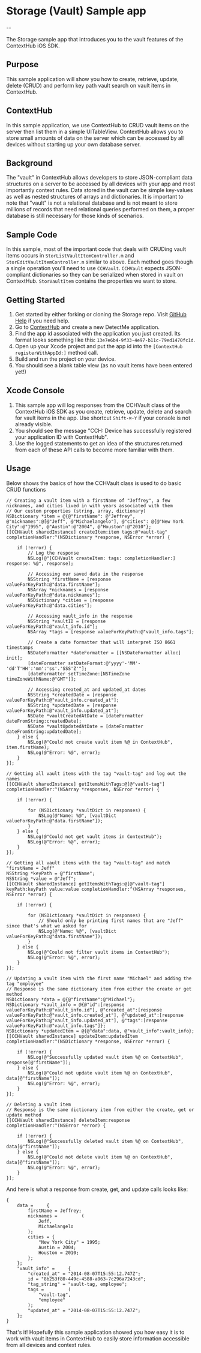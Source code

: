 # Storage (Vault) Sample app
--

The Storage sample app that introduces you to the vault features of the ContextHub iOS SDK.

## Purpose
This sample application will show you how to create, retrieve, update, delete (CRUD) and perform key path vault search on vault items  in ContextHub.

## ContextHub

In this sample application, we use ContextHub to CRUD vault items on the server then list them in a simple UITableView. ContextHub allows you to store small amounts of data on the server which can be accessed by all devices without starting up your own database server.

## Background

The "vault" in ContextHub allows developers to store JSON-compliant data structures on a server to be accessed by all devices with your app and most importantly context rules. Data stored in the vault can be simple key-values as well as nested structures of arrays and dictionaries. It is important to note that "vault" is not a relational database and is not meant to store millions of records that need relational queries performed on them, a proper database is still necessary for those kinds of scenarios.

## Sample Code

In this sample, most of the important code that deals with CRUDing vault items occurs in `StorListVaultItemController.m` and `StorEditVaultItemController.m` similar to above. Each method goes though a single operation you'll need to use `CCHVault`. `CCHVault` expects JSON-compliant dictionaries so they can be serialized when stored in vault on ContextHub. `StorVaultItem` contains the properties we want to store.

## Getting Started

1. Get started by either forking or cloning the Storage repo. Visit [GitHub Help](https://help.github.com/articles/fork-a-repo) if you need help.
2. Go to [ContextHub](http://app.contexthub.com) and create a new DetectMe application.
3. Find the app id associated with the application you just created. Its format looks something like this: `13e7e6b4-9f33-4e97-b11c-79ed1470fc1d`.
4. Open up your Xcode project and put the app id into the `[ContextHub registerWithAppId:]` method call.
5. Build and run the project on your device.
6. You should see a blank table view (as no vault items have been entered yet!)

## Xcode Console

1. This sample app will log responses from the CCHVault class of the ContextHub iOS SDK as you create, retrieve, update, delete and search for vault items in the app. Use shortcut `Shift-⌘-Y` if your console is not already visible. 
2. You should see the message "CCH: Device has successfully registered your application ID with ContextHub".
3. Use the logged statements to get an idea of the structures returned from each of these API calls to become more familiar with them.

## Usage

Below shows the basics of how the CCHVault class is used to do basic CRUD functions
```objc
// Creating a vault item with a firstName of "Jeffrey", a few nicknames, and cities lived in with years associated with them
// Our custom properties (string, array, dictionary)
NSDictionary *item = @{@"firstName": @"Jeffrey", @"nicknames":@[@"Jeff", @"Michaelangelo"], @"cities": @{@"New York City":@"1995", @"Austin":@"2004", @"Houston":@"2010"}; 
[[CCHVault sharedInstance] createItem:item tags:@"vault-tag" completionHandler:^(NSDictionary *response, NSError *error) {

    if (!error) {
        // Log the response
        NSLog(@"[CCHVault createItem: tags: completionHandler:] response: %@", response);
        
        // Accessing our saved data in the response
        NSString *firstName = [response valueForKeyPath:@"data.firstName"];
        NSArray *nicknames = [response valueForKeyPath:@"data.nicknames"];
        NSDictionary *cities = [response valueForKeyPath:@"data.cities"];

        // Accessing vault_info in the response
        NSString *vaultID = [response valueForKeyPath:@"vault_info.id"];
        NSArray *tags = [response valueForKeyPath:@"vault_info.tags"];
        
        // Create a date formatter that will interpret ISO 8661 timestamps
        NSDateFormatter *dateFormatter = [[NSDateFormatter alloc] init];
        [dateFormatter setDateFormat:@"yyyy'-'MM'-'dd'T'HH':'mm':'ss'.'SSS'Z'"];
        [dateFormatter setTimeZone:[NSTimeZone timeZoneWithName:@"GMT"]];

        // Accessing created_at and updated_at dates
        NSString *createdDate = [response valueForKeyPath:@"vault_info.created_at"];
        NSString *updatedDate = [response valueForKeyPath:@"vault_info.updated_at"];
        NSDate *vaultCreatedAtDate = [dateFormatter dateFromString:createdDate];
        NSDate *vaultUpdatedAtDate = [dateFormatter dateFromString:updatedDate];
    } else {
        NSLog(@"Could not create vault item %@ in ContextHub", item.firstName);
        NSLog(@"Error: %@", error);
    }
}];

// Getting all vault items with the tag "vault-tag" and log out the names
[[CCHVault sharedInstance] getItemsWithTags:@[@"vault-tag"] completionHandler:^(NSArray *responses, NSError *error) {

    if (!error) {

        for (NSDictionary *vaultDict in responses) {
            NSLog(@"Name: %@", [vaultDict valueForKeyPath:@"data.firstName"]);
        }
    } else {
        NSLog(@"Could not get vault items in ContextHub");
        NSLog(@"Error: %@", error);
    }
}];

// Getting all vault items with the tag "vault-tag" and match "firstName = Jeff"
NSString *keyPath = @"firstName";
NSString *value = @"Jeff";
[[CCHVault sharedInstance] getItemsWithTags:@[@"vault-tag"] keyPath:keyPath value:value completionHandler:^(NSArray *responses, NSError *error) {

    if (!error) {

        for (NSDictionary *vaultDict in responses) {
            // Should only be printing first names that are "Jeff" since that's what we asked for
            NSLog(@"Name: %@", [vaultDict valueForKeyPath:@"data.firstName"]);
        }
    } else {
        NSLog(@"Could not filter vault items in ContextHub");
        NSLog(@"Error: %@", error);
    }
}];

// Updating a vault item with the first name "Michael" and adding the tag "employee"
// Response is the same dictionary item from either the create or get method
NSDictionary *data = @{@"firstName":@"Michael"};
NSDictionary *vault_info = @{@"id":[response valueForKeyPath:@"vault_info.id"], @"created_at":[response valueForKeyPath:@"vault_info.created_at"], @"updated_at":[response valueForKeyPath:@"vault_info.updated_at"], @"tags":[response valueForKeyPath:@"vault_info.tags"]};
NSDictionary *updatedItem = @{@"data":data, @"vault_info":vault_info};
[[CCHVault sharedInstance] updateItem:updatedItem completionHandler:^(NSDictionary *response, NSError *error) {

    if (!error) {
        NSLog(@"Successfully updated vault item %@ on ContextHub", response[@"firstName"]);
    } else {
        NSLog(@"Could not update vault item %@ on ContextHub", data[@"firstName"]);
        NSLog(@"Error: %@", error);
    }
}];

// Deleting a vault item
// Response is the same dictionary item from either the create, get or update method
[[CCHVault sharedInstance] deleteItem:response completionHandler:^(NSError *error) {

    if (!error) {
        NSLog(@"Successfully deleted vault item %@ on ContextHub", data[@"firstName"]);
    } else {
        NSLog(@"Could not delete vault item %@ on ContextHub", data[@"firstName"]);
        NSLog(@"Error: %@", error);
    }
}];
```

And here is what a response from create, get, and update calls looks like:
```
{
    data =     {
        firstName = Jeffrey;
        nicknames =         (
            Jeff,
            Michaelangelo
        );
        cities = {
            "New York City" = 1995;
            Austin = 2004;
            Houston = 2010;
        };
    };
    "vault_info" =     {
        "created_at" = "2014-08-07T15:55:12.747Z";
        id = "8b253f80-449c-4588-a963-7c296a7243cd";
        "tag_string" = "vault-tag, employee";
        tags =         (
            "vault-tag",
            "employee"
        );
        "updated_at" = "2014-08-07T15:55:12.747Z";
    };
}
```

That's it! Hopefully this sample application showed you how easy it is to work with vault items in ContextHub to easily store information accessible from all devices and context rules.